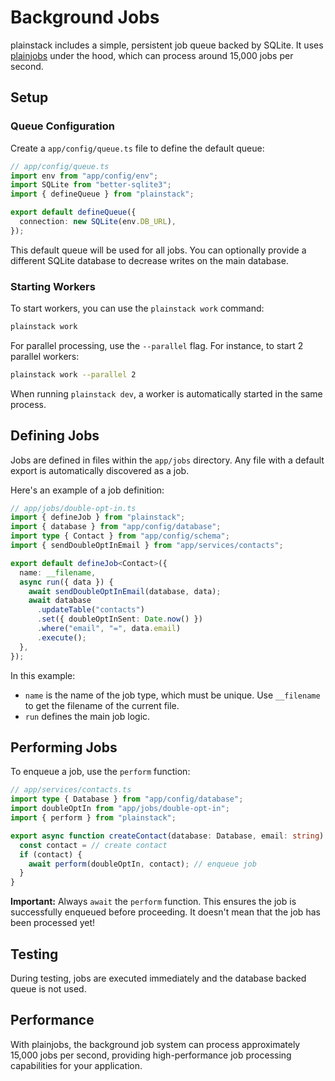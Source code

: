 # Background Jobs

plainstack includes a simple, persistent job queue backed by SQLite. It uses [plainjobs](https://github.com/justplainstuff/plainjobs) under the hood, which can process around 15,000 jobs per second.

## Setup

### Queue Configuration

Create a `app/config/queue.ts` file to define the default queue:

```typescript
// app/config/queue.ts
import env from "app/config/env";
import SQLite from "better-sqlite3";
import { defineQueue } from "plainstack";

export default defineQueue({
  connection: new SQLite(env.DB_URL),
});
```

This default queue will be used for all jobs. You can optionally provide a different SQLite database to decrease writes on the main database.

### Starting Workers

To start workers, you can use the `plainstack work` command:

```bash
plainstack work
```

For parallel processing, use the `--parallel` flag. For instance, to start 2 parallel workers:

```bash
plainstack work --parallel 2
```

When running `plainstack dev`, a worker is automatically started in the same process.

## Defining Jobs

Jobs are defined in files within the `app/jobs` directory. Any file with a default export is automatically discovered as a job.

Here's an example of a job definition:

```typescript
// app/jobs/double-opt-in.ts
import { defineJob } from "plainstack";
import { database } from "app/config/database";
import type { Contact } from "app/config/schema";
import { sendDoubleOptInEmail } from "app/services/contacts";

export default defineJob<Contact>({
  name: __filename,
  async run({ data }) {
    await sendDoubleOptInEmail(database, data);
    await database
      .updateTable("contacts")
      .set({ doubleOptInSent: Date.now() })
      .where("email", "=", data.email)
      .execute();
  },
});
```

In this example:

- `name` is the name of the job type, which must be unique. Use `__filename` to get the filename of the current file.
- `run` defines the main job logic.

## Performing Jobs

To enqueue a job, use the `perform` function:

```typescript
// app/services/contacts.ts
import type { Database } from "app/config/database";
import doubleOptIn from "app/jobs/double-opt-in";
import { perform } from "plainstack";

export async function createContact(database: Database, email: string) {
  const contact = // create contact
  if (contact) {
    await perform(doubleOptIn, contact); // enqueue job
  }
}
```

**Important:** Always `await` the `perform` function. This ensures the job is successfully enqueued before proceeding. It doesn't mean that the job has been processed yet!

## Testing

During testing, jobs are executed immediately and the database backed queue is not used.

## Performance

With plainjobs, the background job system can process approximately 15,000 jobs per second, providing high-performance job processing capabilities for your application.
